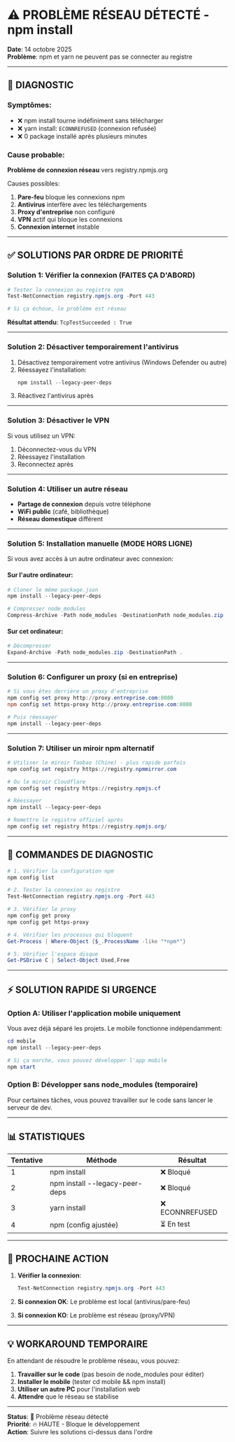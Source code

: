 # ⚠️ PROBLÈME RÉSEAU DÉTECTÉ - npm install

**Date**: 14 octobre 2025  
**Problème**: npm et yarn ne peuvent pas se connecter au registre

---

## 🔴 DIAGNOSTIC

### Symptômes:
- ❌ npm install tourne indéfiniment sans télécharger
- ❌ yarn install: `ECONNREFUSED` (connexion refusée)
- ❌ 0 package installé après plusieurs minutes

### Cause probable:
**Problème de connexion réseau** vers registry.npmjs.org

Causes possibles:
1. **Pare-feu** bloque les connexions npm
2. **Antivirus** interfère avec les téléchargements
3. **Proxy d'entreprise** non configuré
4. **VPN** actif qui bloque les connexions
5. **Connexion internet** instable

---

## ✅ SOLUTIONS PAR ORDRE DE PRIORITÉ

### Solution 1: Vérifier la connexion (FAITES ÇA D'ABORD)

```powershell
# Tester la connexion au registre npm
Test-NetConnection registry.npmjs.org -Port 443

# Si ça échoue, le problème est réseau
```

**Résultat attendu**: `TcpTestSucceeded : True`

---

### Solution 2: Désactiver temporairement l'antivirus

1. Désactivez temporairement votre antivirus (Windows Defender ou autre)
2. Réessayez l'installation:
   ```powershell
   npm install --legacy-peer-deps
   ```
3. Réactivez l'antivirus après

---

### Solution 3: Désactiver le VPN

Si vous utilisez un VPN:
1. Déconnectez-vous du VPN
2. Réessayez l'installation
3. Reconnectez après

---

### Solution 4: Utiliser un autre réseau

- **Partage de connexion** depuis votre téléphone
- **WiFi public** (café, bibliothèque)
- **Réseau domestique** différent

---

### Solution 5: Installation manuelle (MODE HORS LIGNE)

Si vous avez accès à un autre ordinateur avec connexion:

#### Sur l'autre ordinateur:
```powershell
# Cloner le même package.json
npm install --legacy-peer-deps

# Compresser node_modules
Compress-Archive -Path node_modules -DestinationPath node_modules.zip
```

#### Sur cet ordinateur:
```powershell
# Décompresser
Expand-Archive -Path node_modules.zip -DestinationPath .
```

---

### Solution 6: Configurer un proxy (si en entreprise)

```powershell
# Si vous êtes derrière un proxy d'entreprise
npm config set proxy http://proxy.entreprise.com:8080
npm config set https-proxy http://proxy.entreprise.com:8080

# Puis réessayer
npm install --legacy-peer-deps
```

---

### Solution 7: Utiliser un miroir npm alternatif

```powershell
# Utiliser le miroir Taobao (Chine) - plus rapide parfois
npm config set registry https://registry.npmmirror.com

# Ou le miroir Cloudflare
npm config set registry https://registry.npmjs.cf

# Réessayer
npm install --legacy-peer-deps

# Remettre le registre officiel après
npm config set registry https://registry.npmjs.org/
```

---

## 🔧 COMMANDES DE DIAGNOSTIC

```powershell
# 1. Vérifier la configuration npm
npm config list

# 2. Tester la connexion au registre
Test-NetConnection registry.npmjs.org -Port 443

# 3. Vérifier le proxy
npm config get proxy
npm config get https-proxy

# 4. Vérifier les processus qui bloquent
Get-Process | Where-Object {$_.ProcessName -like "*npm*"}

# 5. Vérifier l'espace disque
Get-PSDrive C | Select-Object Used,Free
```

---

## ⚡ SOLUTION RAPIDE SI URGENCE

### Option A: Utiliser l'application mobile uniquement

Vous avez déjà séparé les projets. Le mobile fonctionne indépendamment:

```powershell
cd mobile
npm install --legacy-peer-deps

# Si ça marche, vous pouvez développer l'app mobile
npm start
```

### Option B: Développer sans node_modules (temporaire)

Pour certaines tâches, vous pouvez travailler sur le code sans lancer le serveur de dev.

---

## 📊 STATISTIQUES

| Tentative | Méthode | Résultat |
|-----------|---------|----------|
| 1 | npm install | ❌ Bloqué |
| 2 | npm install --legacy-peer-deps | ❌ Bloqué |
| 3 | yarn install | ❌ ECONNREFUSED |
| 4 | npm (config ajustée) | ⏳ En test |

---

## 🎯 PROCHAINE ACTION

1. **Vérifier la connexion**:
   ```powershell
   Test-NetConnection registry.npmjs.org -Port 443
   ```

2. **Si connexion OK**: Le problème est local (antivirus/pare-feu)
3. **Si connexion KO**: Le problème est réseau (proxy/VPN)

---

## 💡 WORKAROUND TEMPORAIRE

En attendant de résoudre le problème réseau, vous pouvez:

1. **Travailler sur le code** (pas besoin de node_modules pour éditer)
2. **Installer le mobile** (tester cd mobile && npm install)
3. **Utiliser un autre PC** pour l'installation web
4. **Attendre** que le réseau se stabilise

---

**Status**: 🔴 Problème réseau détecté  
**Priorité**: 🔥 HAUTE - Bloque le développement  
**Action**: Suivre les solutions ci-dessus dans l'ordre
